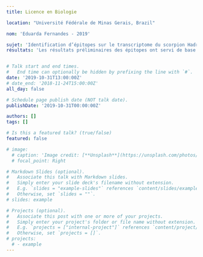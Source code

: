 ```yaml
---
title: Licence en Biologie

location: "Université Fédérale de Minas Gerais, Brazil"

nom: 'Eduarda Fernandes - 2019'

sujet: 'Identification d’épitopes sur le transcriptome du scorpion Hadruroides'
résultats: 'Les résultats préliminaires des épitopes ont servi de base pour la suite de son parcours (master)'


# Talk start and end times.
#   End time can optionally be hidden by prefixing the line with `#`.
date: '2019-10-31T13:00:00Z'
# date_end: '2018-11-24T15:00:00Z'
all_day: false

# Schedule page publish date (NOT talk date).
publishDate: '2019-10-31T00:00:00Z'

authors: []
tags: []

# Is this a featured talk? (true/false)
featured: false

# image:
  # caption: 'Image credit: [**Unsplash**](https://unsplash.com/photos/bzdhc5b3Bxs)'
  # focal_point: Right

# Markdown Slides (optional).
#   Associate this talk with Markdown slides.
#   Simply enter your slide deck's filename without extension.
#   E.g. `slides = "example-slides"` references `content/slides/example-slides.md`.
#   Otherwise, set `slides = ""`.
# slides: example

# Projects (optional).
#   Associate this post with one or more of your projects.
#   Simply enter your project's folder or file name without extension.
#   E.g. `projects = ["internal-project"]` references `content/project/deep-learning/index.md`.
#   Otherwise, set `projects = []`.
# projects:
  # - example
---
```

